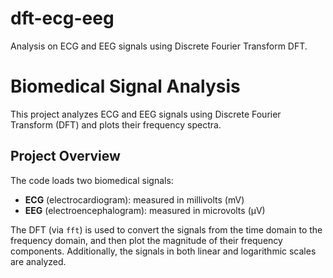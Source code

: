 # dft-ecg-eeg
Analysis on ECG and EEG signals using Discrete Fourier Transform DFT.

# Biomedical Signal Analysis

This project analyzes ECG and EEG signals using Discrete Fourier Transform (DFT) and plots their frequency spectra.

## Project Overview

The code loads two biomedical signals: 
- **ECG** (electrocardiogram): measured in millivolts (mV)
- **EEG** (electroencephalogram): measured in microvolts (μV)

The DFT (via `fft`) is used to convert the signals from the time domain to the frequency domain, and then plot the magnitude of their frequency components. Additionally, the signals in both linear and logarithmic scales are analyzed.
